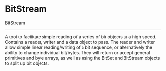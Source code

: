 BitStream
=========

BitStream

---------

A tool to facilitate simple reading of a series of bit objects at a high speed. Contains a reader, writer and a 
data object to pass. The reader and writer allow simple linear reading/writing of a bit sequence, or alternatively
the ability to change individual bit/bytes. They will return or accept general primitives and byte arrays, as well
as using the BitSet and BitStream objects to split up bit objects.
